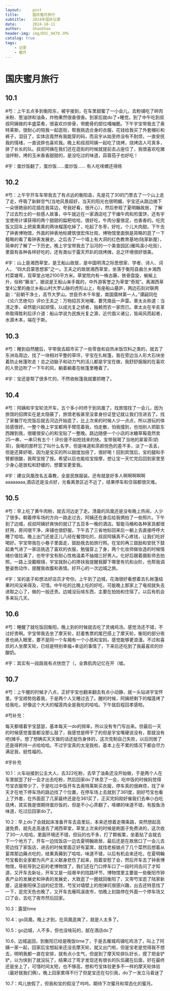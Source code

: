 ```yaml
---
layout:     post
title:      国庆蜜月旅行
subtitle:   2024年国庆记录
date:       2024-10-11
author:     ShaoShao
header-img: img/DSC_9479.JPG
catalog: true
tags:                              
    - 记录
	- 蜜月
---
```

# 国庆蜜月旅行

## 10.1

#芍：上午五点多到衡阳东，被宇接到，在车里甜蜜了一小会儿，去粉铺吃了碎肉米粉、葱油饼和油条，炸物果然很香很香。到家后就do了+睡觉。到了中午吃到叔叔阿姨做的丰盛菜肴，很喜欢炒排骨，带脆骨的部位嘎嘣脆。下午宇宝带我去了奥特莱斯，很耐心的陪我一起逛街，帮我挑选合身的衣服，花钱给我买了外套帽衫和裤子，泪目了，实体店竟然有我能穿的码，而且宇从始至终没有不耐烦，一直安抚我的情绪，一直说胖也喜欢我。晚上和叔叔阿姨一起吃了烧烤，烧烤店人可真多，排了长长的队。叔叔阿姨在我们还在逛街的时候就提前去占座位了，我很喜欢吃猪油拌粉，烤的玉米香香甜甜的，是没吃过的味道，蒜蓉茄子也好吃！

#宇：蛋炒饭翻了，蛋炒饭……蛋炒饭……       有人吃嗦螺还得练

## 10.2

#芍：上午宇开车车带我去了有点远的衡阳县，先是花了30的门票去了一个山上走了走，呼吸了新鲜空气(当地风景超好，当天的阳光也很明媚，宇宝还从路边摘下一朵很艳丽的花插在我耳边，夸我好看，很开心），然后参观了夏明翰故居，了解了过去烈士的一些感人故事，中午就近在一家酒店吃了干煸牛肉和煎蛋饼，还有宇宝使用计谋获得的两个甜甜的扁粑哈哈，很好吃，牛肉分量很足，也香香的。吃完饭又回车上把臭熏熏的两块榴莲吃掉了，吃起了冬枣，好吃，个儿大肉甜。下午去了钟表博物馆，外面的钟表地标建筑很宏伟壮观，博物馆里面倒是简略的逛了一下粗略的看了看钟表发展史。之后去了一个墙上有大洞的红色教育基地(陆家新屋），简单的了解了一下历史。晚上宇宝带我去了沿河的一个美食园区(雁鸣溪小吃街），里面有各种各样好吃的，还有类似于露天开趴的烧烤摊，总之环境很好很美。

#宇：山上是湘西草堂，是王船山故居，是中国明清之际思想家、学者、诗人、词人， “四大启蒙思想家”之一。王夫之的故居湘西草堂，坐落于衡阳县曲兰乡湘西村菜塘弯，现草堂占地2100平方米。草堂院内有一株古藤，铁骨盘旋，蜿蜒上升，俗称“藤龙”。据说是王船山亲手栽的，中外游客誉之为草堂“奇观”。离湘西草堂4公里的曲兰乡船山村大罗山脉的虎形山上，有座船山墓庐，两边石刻对联两副：“前朝干净土，高节大罗山。世臣乔木千年屋，南国儒林第一人。”谭嗣同在《论六艺绝句》评价王夫之：万物招苏天地曙，要凭南岳一声雷。章太炎称道：当清之季，卓然能兴起顽懦，以成光复之绩者，独赖而农一家而已。章太炎在辛亥革命取得胜利后评介道：船山学说为民族光复之源，近代倡义诸公，皆闻风而起者，水源木本，端在于斯。

## 10.3

#芍：睡到自然醒后，宇带我去超市买了一些零食和自热米饭饮料之类的，就去了东洲岛周边，找了一块相对平整的草坪，宇宝在扎帐篷，我在旁边当人形大石块坐着防止帐篷吹走！总之动脑子和动力气的活儿都是宇宝在做，我舒舒服服的在喜欢的人旁边吹了一下午的风，躺着躺着在帐篷里睡着了。

#宇：宝还是帮了很多忙的，不然收帐篷我就要抓瞎了。

## 10.4

#芍：阿姨和宇宝轮流开车，五个多小时终于到凤凰了。找旅馆找了一会儿，因为旅馆的招牌实在是太隐蔽了，旅馆老板甚至没拿身份证登记就让我们住进去了。找了家餐厅吃完饭后就去河边开始逛了，比上次来的时候人少一点点，所以游玩的体验感很好。一整个晚上宇宝都用手臂揽着我，怕走散，怕我撞到，也怕别人把脏东西蹭到我，很暖很安心的和宝贴了一整晚。路边随便一个小店的冰糖草莓竟然卖25一串，一串只有五个！评价是不如抢钱来的快。宝带我喝了当地的翠翠茶(奶茶)，我喝的那杯忘了叫什么名字，但是味道和茶颜悦色的差不多，淡了一丢丢，但是还算好喝，因为是宝买的所以甜度加倍了，很好喝！回到宾馆后，宝的腿和手臂都很酸，我帮宝按了按。希望以后也能给宝按摩，想让宝一天忙完后回到家里至少身心是放松和舒缓的，想要宝更爱我。

#宇：建议凤凰改名五毒教，全是民族服装。还有就是好多人啊啊啊啊啊aaaaaaaa,酒店还是没点好，光看离景区近不近了，结果停车和住宿都很灾难。

## 10.5

#芍：早上吃了黄牛肉粉，就去河边走了走。清晨的凤凰还是没有晚上热闹，人少了很多。朝着停车场的方向一路走过去，阿姨还在身后给我俩拍了一些照片。下午到了边城，叔叔阿姨好爽快的就订了五百多一晚的酒店。智能马桶和各种家具都很好用，房间很干净，床铺也很舒服，下午去了三省地标回来后一躺上去直接呼呼大睡了哈哈。晚上出门还是正儿八经在餐馆吃的，叔叔阿姨真不心疼钱，让我们吃好喝好。宇宝带我在小巷子里面走，鼓励我去拍旅行照。在宝的再三鼓励和安抚下鼓起勇气进了一家店挑选了喜欢的衣服，勉强穿上了身，两个化妆师做妆造的时候情绪价值拉满了，也夸宇宝有耐心性格温柔不抽烟三好男人。化好后跟着摄影师去拍照，一路上没戴眼镜，宇宝就耐心的搀扶我提醒我脚下哪里有坑和台阶，也帮我调整姿势动作，提醒我收腹和表情。好开心的一次边城之旅。

#宇：宝的底子和想法好店员才夸你。上午到了边城，花海很好看想着去扎帐篷结果时间没来得及，可惜。中午吃的比晚上吃的好吃，可能晚上那家上了电视就失去进取之心了，做的一般还贵。边城没玩啥东西，主要在拍拍和住宿了。以后有机会多来玩几天。

## 10.6

#芍：睡醒了就吃饭回衡阳，晚上到的时候就去吃了灵魂鸡汤。感觉汤还不错，不过好贵啊。宇宝带我去坐了摩天轮，赶着售票的尾巴搭上了摩天轮，衡阳的部分夜景也纳入眼里，要不是同一个车厢有一个小孩和宝妈，感觉能够更浪漫。不过和喜欢的人坐摩天轮，已经是特别幸福+幸运的事情了，下来后还吃到了我最喜欢的炒酸奶。

#宇：其实有一段路我有点恍惚了（，全靠肌肉记忆在开（嘘。

## 10.7

#芍：上午醒的时候才八点，正好宇宝也翻来翻去有点小动静，就一头钻进宇宝怀里。宇宝顺势抱着我，于是两个人又睡过去了。醒的时候，阿姨把剩下的榴莲烤了给我吃，好像这个大大的榴莲肉全是我吃的哈哈。下午就启程回孝感啦。



#芍补充：

每天都缠着宇宝瑟瑟，基本每天一do的频率，所以没有专门写出来。但最后一天的时候感觉蛋蛋都没那么鼓了，我感觉是榨干了的但是宇宝嘴硬说没有，那就没有吧(摊手。想了想确实天天做的话还挺伤身体的，这次克制自己失败，以后同居了还是得矜持一点哈哈哈。不过宇宝真的太宠我啦，基本上在不累的情况下都会尽力满足我，挺性福的。

#宇补充

10.1：火车站接到公主大人，去322吃粉，去早了油条还没开始做，于是两个人在车里腻歪了好一会才出去吃粉，然后回家do了休息了一会，吃中饭的时候妈觉得芍宝衣服带少了，于是吃过中饭开车去奥特莱斯买衣服，停车真的很麻烦，找了半天才在地下停车场的路边找了个位置，在停车场上去就到了361度，刚好芍宝也看上了外套，在外面逛了几家最终还是在361买了，正买完妈刚好催我们去串小白吃烧烤，其实我是很期待蛋炒饭的，但是不小心弄翻了，嗦螺的味道不错，有股鱼汤味道，吃过后回家do了。

10.2：早上do了会就起床准备开车去县里玩，本来还想着走哪条路，突然想起高速免费，就先走高速去了湘西草堂，草堂上次来的时候是刷面子免费进的，这次收了30一人哈哈，里面环境还不错，但玩的也不多，打了颗板栗，坐着贴了会就去下一个地方了，开车一边找饭店一边去夏明翰故居，最后还是在故居口了一会儿去旁边找了家饭店，进去的时候里面正好有宴席，就找老板娘点了几个菜然后想着从宴席那边薅点吃的，结果真薅到了哈哈，味道不错，以后有机会来还吃，在夏明翰芍宝看到全家都为共产主义献身悲伤了起来，抱着安慰了会，然后开车去了钟表博物馆，导航导到之前的老博物馆了，我们还在门口停车口了一段时间去问了才知道，又开车去新址，开车又是一段艰辛的找路环节，博物馆里主要是一些衡阳市钟表产业的发展史和钟表的发展史，大致逛了一圈就回衡阳了，又带芍宝逛了陆家新屋，这是衡阳保卫战的纪念馆，芍宝对墙壁上的炮弹坑很感兴趣，出去还特意找了一下，逛完天色也晚了，又开车去雁鸣溪夜市，怕晚上封路停在外面一个停车场又口了会，去吃了夜市然后回家。

10.3：露营time

10.4：go凤凰，晚上才到，在凤凰逛爽了，就是人太多了。

10.5：go边城，人不多，但也没啥玩的，腻在酒店do了

10.6，边城返回，到衡阳已经是晚饭time了，于是去雁城鸡铺吃鸡汤了，叫上了阿姨一家一起，回家后宝想起来还没去摩天轮，就又出门啦，但是宝老是觉得我不想去，明明我都一直在安排，就有点小生气，但是到了摩天轮排队好长，摸了把金铲铲，以为快到了就没玩了，结果过了弯才发现还有很长的队伍藏在后面，好在最终还是坐上了，可惜时间太短，也不够高，想和芍宝体验更多不一样的摩天轮体验（最好就我们俩）。晚上回家累得不行了但是宝还在勾引我，do了一发立马昏迷了

10.7：鸡儿放假了，但我和宝的假没了呜呜，期待下次蜜月和常态化的蜜月。